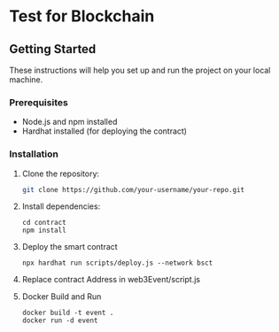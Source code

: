 # Test for Blockchain


## Getting Started

These instructions will help you set up and run the project on your local machine.

### Prerequisites

- Node.js and npm installed
- Hardhat installed (for deploying the contract)


### Installation

1. Clone the repository:

   ```bash
   git clone https://github.com/your-username/your-repo.git
   ```

2. Install dependencies:
   ```
   cd contract
   npm install
   ```

3. Deploy the smart contract
   ```
   npx hardhat run scripts/deploy.js --network bsct
   ```
4. Replace contract Address in web3Event/script.js 

5. Docker Build and Run
   ```
   docker build -t event .
   docker run -d event
   ```



